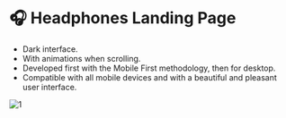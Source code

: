 # 🎧 Headphones Landing Page

- Dark interface.
- With animations when scrolling.
- Developed first with the Mobile First methodology, then for desktop.
- Compatible with all mobile devices and with a beautiful and pleasant user interface.

![1](https://user-images.githubusercontent.com/95723185/164282006-af589c12-ed10-4b78-9471-4da12f849203.png)
